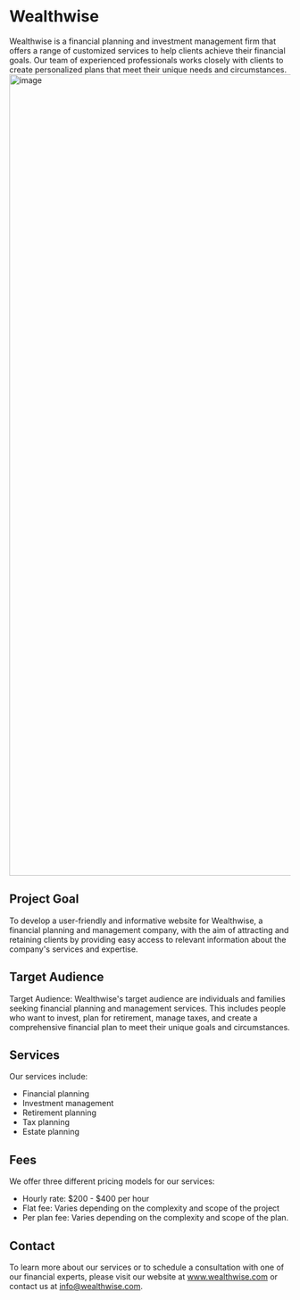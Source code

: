 # Wealthwise
Wealthwise is a financial planning and investment management firm that offers a range of customized services to help clients achieve their financial goals. Our team of experienced professionals works closely with clients to create personalized plans that meet their unique needs and circumstances.
<img width="1436" alt="image" src="https://user-images.githubusercontent.com/112728772/235267425-87c20813-ae38-4028-99a2-fbed19026a32.png">


## Project Goal
To develop a user-friendly and informative website for Wealthwise, a financial planning and management company, with the aim of attracting and retaining clients by providing easy access to relevant information about the company's services and expertise.

## Target Audience
Target Audience:
Wealthwise's target audience are individuals and families seeking financial planning and management services. This includes people who want to invest, plan for retirement, manage taxes, and create a comprehensive financial plan to meet their unique goals and circumstances.

## Services
Our services include:

- Financial planning
- Investment management
- Retirement planning
- Tax planning
- Estate planning

## Fees
We offer three different pricing models for our services:

- Hourly rate: $200 - $400 per hour
- Flat fee: Varies depending on the complexity and scope of the project
- Per plan fee: Varies depending on the complexity and scope of the plan.

## Contact
To learn more about our services or to schedule a consultation with one of our financial experts, please visit our website at www.wealthwise.com or contact us at info@wealthwise.com.
